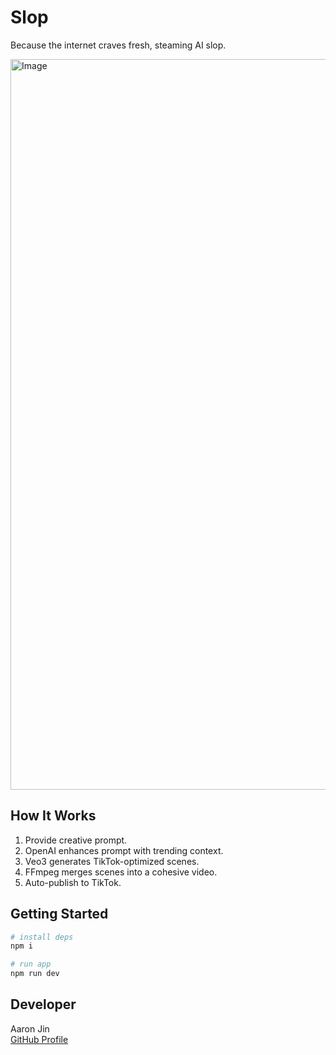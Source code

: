# Slop

Because the internet craves fresh, steaming AI slop.

<img width="1000" height="1169" alt="Image" src="https://github.com/user-attachments/assets/40454b44-5ca9-4642-bac2-70bd50cb8dd6" />

## How It Works

1. Provide creative prompt.
2. OpenAI enhances prompt with trending context.
3. Veo3 generates TikTok-optimized scenes.
4. FFmpeg merges scenes into a cohesive video.
5. Auto-publish to TikTok.

## Getting Started

```bash
# install deps
npm i

# run app
npm run dev
```

## Developer

Aaron Jin  
[GitHub Profile](https://github.com/aaronkjin)
